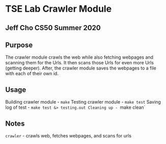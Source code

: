 # TSE Lab Crawler Module
## Jeff Cho CS50 Summer 2020
## Purpose

The crawler module crawls the web while also fetching webpages and scanning them for the Urls. It then scans those Urls for even more Urls (getting deeper). After, the crawler module saves the webpages to a file with each of their own id.

## Usage

Building crawler module - `make`
Testing crawler module - `make test`
Saving log of test - `make test &> testing.out
Cleaning up - `make clean`

## Notes
`crawler` - crawls web, fetches webpages, and scans for urls
